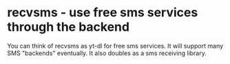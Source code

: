# recvsms - use free sms services through the backend
You can think of recvsms as yt-dl for free sms services. It will support many SMS "backends" eventually. It also doubles as a sms receiving library.
